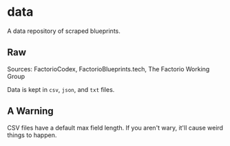 # data
A data repository of scraped blueprints.

## Raw
Sources: FactorioCodex, FactorioBlueprints.tech, The Factorio Working Group

Data is kept in `csv`, `json`, and `txt` files.

## A Warning
CSV files have a default max field length. If you aren't wary, it'll cause weird things to happen.
